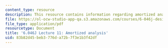 ```yaml
---
content_type: resource
description: This resource contains information regarding amortized analysis.
file: https://ol-ocw-studio-app-qa.s3.amazonaws.com/courses/6-046j-design-and-analysis-of-algorithms-spring-2012/83b82d45beb3776da72b7f3e1b3f42df_MIT6_046JS12_lec11.pdf
file_type: application/pdf
resourcetype: Document
title: '6.046J Lecture 11: Amortized analysis'
uid: 83b82d45-beb3-776d-a72b-7f3e1b3f42df
---
```

